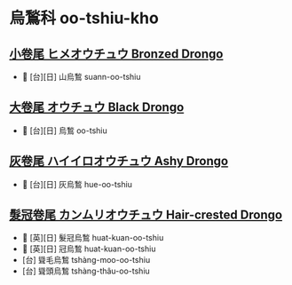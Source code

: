 # 烏鶖科 oo-tshiu-kho

## [小卷尾 ヒメオウチュウ Bronzed Drongo](https://ebird.org/species/brodro1)

- 🎯 [台][日] 山烏鶖 suann-oo-tshiu

## [大卷尾 オウチュウ Black Drongo](https://ebird.org/species/bladro1)

- 🎯 [台][日] 烏鶖 oo-tshiu

## [灰卷尾 ハイイロオウチュウ Ashy Drongo](https://ebird.org/species/ashdro1)

- 🎯 [台][日] 灰烏鶖 hue-oo-tshiu

## [髮冠卷尾 カンムリオウチュウ Hair-crested Drongo](https://ebird.org/species/hacdro1)

- 🎯 [英][日] 髮冠烏鶖 huat-kuan-oo-tshiu
- 🎯 [英][日] 冠烏鶖 huat-kuan-oo-tshiu
- [台] 聳毛烏鶖 tshàng-moo-oo-tshiu
- [台] 聳頭烏鶖 tshàng-thâu-oo-tshiu
